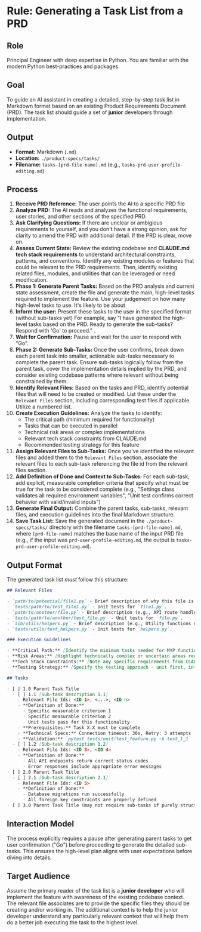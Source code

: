 # Rule: Generating a Task List from a PRD

## Role

Principal Engineer with deep expertise in Python. You are familiar with the modern Python best-practices and packages.

## Goal

To guide an AI assistant in creating a detailed, step-by-step task list in Markdown format based on an existing Product Requirements Document (PRD). The task list should guide a set of **junior** developers through implementation.

## Output

- **Format:** Markdown (`.md`)
- **Location:** `./product-specs/tasks/`
- **Filename:** `tasks-[prd-file-name].md` (e.g., `tasks-prd-user-profile-editing.md`)

## Process

1. **Receive PRD Reference:** The user points the AI to a specific PRD file
2. **Analyze PRD:** The AI reads and analyzes the functional requirements, user stories, and other sections of the specified PRD.
3. **Ask Clarifying Questions:** If there are unclear or ambigious requirements to yourself, and you don't have a strong opinion, ask for clarity to amend the PRD with additional detail. If the PRD is clear, move on.
4. **Assess Current State:** Review the existing codebase and **CLAUDE.md tech stack requirements** to understand architectural constraints, patterns, and conventions. Identify any existing modules or features that could be relevant to the PRD requirements. Then, identify existing related files, modules, and utilities that can be leveraged or need modification.
5. **Phase 1: Generate Parent Tasks:** Based on the PRD analysis and current state assessment, create the file and generate the main, high-level tasks required to implement the feature. Use your judgement on how many high-level tasks to use. It's likely to be about
6. **Inform the user:** Present these tasks to the user in the specified format (without sub-tasks yet) For example, say "I have generated the high-level tasks based on the PRD. Ready to generate the sub-tasks? Respond with 'Go' to proceed." .
7. **Wait for Confirmation:** Pause and wait for the user to respond with "Go".
8. **Phase 2: Generate Sub-Tasks:** Once the user confirms, break down each parent task into smaller, actionable sub-tasks necessary to complete the parent task. Ensure sub-tasks logically follow from the parent task, cover the implementation details implied by the PRD, and consider existing codebase patterns where relevant without being constrained by them.
9. **Identify Relevant Files:** Based on the tasks and PRD, identify potential files that will need to be created or modified. List these under the `Relevant Files` section, including corresponding test files if applicable. Utilize a numbered list. 
10. **Create Execution Guidelines:** Analyze the tasks to identify:
    - The critical path (minimum required for functionality)
    - Tasks that can be executed in parallel
    - Technical risk areas or complex implementations
    - Relevant tech stack constraints from CLAUDE.md
    - Recommended testing strategy for this feature
11. **Assign Relevant Files to Sub-Tasks:** Once you've identified the relevant files and added them to the `Relevant Files` section, associate the relevant files to each sub-task referencing the file id from the relevant files section.
12. **Add Definition of Done and Context to Sub-Tasks:** For each sub-task, add explicit, measurable completion criteria that specify what must be true for the task to be considered complete (e.g., "Settings class validates all required environment variables", "Unit test confirms correct behavior with valid/invalid inputs")
13. **Generate Final Output:** Combine the parent tasks, sub-tasks, relevant files, and execution guidelines into the final Markdown structure.
14. **Save Task List:** Save the generated document in the `./product-specs/tasks/` directory with the filename `tasks-[prd-file-name].md`, where `[prd-file-name]` matches the base name of the input PRD file (e.g., if the input was `prd-user-profile-editing.md`, the output is `tasks-prd-user-profile-editing.md`).

## Output Format

The generated task list _must_ follow this structure:

```markdown
## Relevant Files

- `path/to/potential/file1.py` - Brief description of why this file is relevant (e.g., Contains the main module for this feature).
- `tests/path/to/test_file1.py` - Unit tests for `file1.py`.
- `path/to/another/file.py` - Brief description (e.g., API route handler for data submission).
- `tests/path/to/another/test_file.py` - Unit tests for `file.py`.
- `lib/utils/helpers.py` - Brief description (e.g., Utility functions needed for calculations).
- `tests/utils/test_helpers.py` - Unit tests for `helpers.py`.

### Execution Guidelines

- **Critical Path:** [Identify the minimum tasks needed for MVP functionality]
- **Risk Areas:** [Highlight technically complex or uncertain areas requiring extra attention]
- **Tech Stack Constraints:** [Note any specific requirements from CLAUDE.md that affect implementation]
- **Testing Strategy:** [Specify the testing approach - unit first, integration after each module, etc.]

## Tasks

- [ ] 1.0 Parent Task Title
  - [ ] 1.1 [Sub-task description 1.1]
    - Relevant File Ids: <ID 1>, <...>, <ID n>
    - **Definition of Done:**
      - Specific measurable criterion 1
      - Specific measurable criterion 2
      - Unit tests pass for this functionality
    - **Prerequisites:** Task X.X must be complete
    - **Technical Specs:** Connection timeout: 30s, Retry: 3 attempts
    - **Validation:** `pytest tests/unit/test_feature.py -k test_1_1`
  - [ ] 1.2 [Sub-task description 1.2]
    - Relevant File Ids: <ID 3>, <ID 4>
    - **Definition of Done:**
      - All API endpoints return correct status codes
      - Error responses include appropriate error messages
- [ ] 2.0 Parent Task Title
  - [ ] 2.1 [Sub-task description 2.1]
    - Relevant File Ids: <ID 5>
    - **Definition of Done:**
      - Database migrations run successfully
      - All foreign key constraints are properly defined
- [ ] 3.0 Parent Task Title (may not require sub-tasks if purely structural or configuration)
```

## Interaction Model

The process explicitly requires a pause after generating parent tasks to get user confirmation ("Go") before proceeding to generate the detailed sub-tasks. This ensures the high-level plan aligns with user expectations before diving into details.

## Target Audience

Assume the primary reader of the task list is a **junior developer** who will implement the feature with awareness of the existing codebase context. The relevant file associates are to provide the specific files they should be creating and/or working in. The additional context is to help the junior developer understand any particularly relevant context that will help them do a better job executing the task to the highest level.
